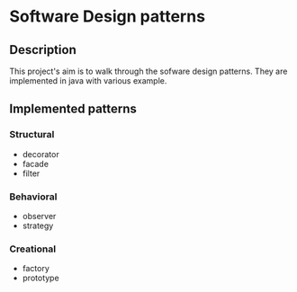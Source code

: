 # Software Design patterns

## Description
This project's aim is to walk through the sofware design patterns.
They are implemented in java with various example.

## Implemented patterns
### Structural
- decorator
- facade
- filter
### Behavioral
- observer
- strategy
### Creational
- factory
- prototype
